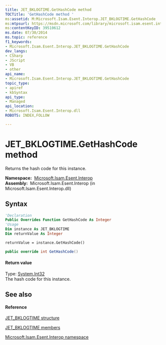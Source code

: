 ```yaml
---
title: JET_BKLOGTIME.GetHashCode method 
TOCTitle: 'GetHashCode method '
ms:assetid: M:Microsoft.Isam.Esent.Interop.JET_BKLOGTIME.GetHashCode
ms:mtpsurl: https://msdn.microsoft.com/library/microsoft.isam.esent.interop.jet_bklogtime.gethashcode(v=EXCHG.10)
ms:contentKeyID: 39510612
ms.date: 07/30/2014
ms.topic: reference
f1_keywords:
- Microsoft.Isam.Esent.Interop.JET_BKLOGTIME.GetHashCode
dev_langs:
- CSharp
- JScript
- VB
- other
api_name: 
- Microsoft.Isam.Esent.Interop.JET_BKLOGTIME.GetHashCode
topic_type: 
- apiref
- kbSyntax
api_type: 
- Managed
api_location: 
- Microsoft.Isam.Esent.Interop.dll
ROBOTS: INDEX,FOLLOW

---
```


# JET_BKLOGTIME.GetHashCode method

Returns the hash code for this instance.

**Namespace:**  [Microsoft.Isam.Esent.Interop](hh596136\(v=exchg.10\).md)  
**Assembly:**  Microsoft.Isam.Esent.Interop (in Microsoft.Isam.Esent.Interop.dll)

## Syntax

``` vb
'Declaration
Public Overrides Function GetHashCode As Integer
'Usage
Dim instance As JET_BKLOGTIME
Dim returnValue As Integer

returnValue = instance.GetHashCode()
```

``` csharp
public override int GetHashCode()
```

#### Return value

Type: [System.Int32](/dotnet/api/system.int32)  
The hash code for this instance.  

## See also

#### Reference

[JET_BKLOGTIME structure](hh557662\(v=exchg.10\).md)

[JET_BKLOGTIME members](hh565503\(v=exchg.10\).md)

[Microsoft.Isam.Esent.Interop namespace](hh596136\(v=exchg.10\).md)